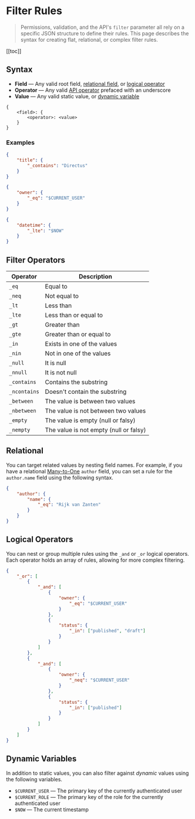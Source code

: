 # Filter Rules

> Permissions, validation, and the API's `filter` parameter all rely on a specific JSON structure to define their rules.
> This page describes the syntax for creating flat, relational, or complex filter rules.

[[toc]]

## Syntax

- **Field** — Any valid root field, [relational field](/reference/filter-rules#relational), or
  [logical operator](/reference/filter-rules#logical-operators)
- **Operator** — Any valid [API operator](/reference/filter-rules#supported-operators) prefaced with an underscore
- **Value** — Any valid static value, or [dynamic variable](/reference/filter-rules#dynamic-variables)

```
{
	<field>: {
		<operator>: <value>
	}
}
```

### Examples

```json
{
	"title": {
		"_contains": "Directus"
	}
}
```

```json
{
	"owner": {
		"_eq": "$CURRENT_USER"
	}
}
```

```json
{
	"datetime": {
		"_lte": "$NOW"
	}
}
```

## Filter Operators

| Operator     | Description                            |
| ------------ | -------------------------------------- |
| `_eq`        | Equal to                               |
| `_neq`       | Not equal to                           |
| `_lt`        | Less than                              |
| `_lte`       | Less than or equal to                  |
| `_gt`        | Greater than                           |
| `_gte`       | Greater than or equal to               |
| `_in`        | Exists in one of the values            |
| `_nin`       | Not in one of the values               |
| `_null`      | It is null                             |
| `_nnull`     | It is not null                         |
| `_contains`  | Contains the substring                 |
| `_ncontains` | Doesn't contain the substring          |
| `_between`   | The value is between two values        |
| `_nbetween`  | The value is not between two values    |
| `_empty`     | The value is empty (null or falsy)     |
| `_nempty`    | The value is not empty (null or falsy) |

## Relational

You can target related values by nesting field names. For example, if you have a relational
[Many-to-One](/guides/field-types/many-to-one-field) `author` field, you can set a rule for the `author.name` field
using the following syntax.

```json
{
	"author": {
		"name": {
			"_eq": "Rijk van Zanten"
		}
	}
}
```

## Logical Operators

You can nest or group multiple rules using the `_and` or `_or` logical operators. Each operator holds an array of rules,
allowing for more complex filtering.

```json
{
	"_or": [
		{
			"_and": [
				{
					"owner": {
						"_eq": "$CURRENT_USER"
					}
				},
				{
					"status": {
						"_in": ["published", "draft"]
					}
				}
			]
		},
		{
			"_and": [
				{
					"owner": {
						"_neq": "$CURRENT_USER"
					}
				},
				{
					"status": {
						"_in": ["published"]
					}
				}
			]
		}
	]
}
```

## Dynamic Variables

In addition to static values, you can also filter against _dynamic_ values using the following variables.

- `$CURRENT_USER` — The primary key of the currently authenticated user
- `$CURRENT_ROLE` — The primary key of the role for the currently authenticated user
- `$NOW` — The current timestamp
